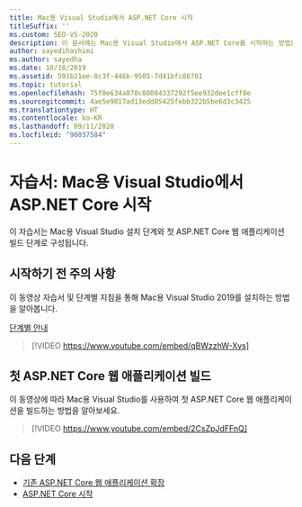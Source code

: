 ```yaml
---
title: Mac용 Visual Studio에서 ASP.NET Core 시작
titleSuffix: ''
ms.custom: SEO-VS-2020
description: 이 문서에는 Mac용 Visual Studio에서 ASP.NET Core를 시작하는 방법을 보여 주는 비디오 자습서가 포함되어 있습니다.
author: sayedihashimi
ms.author: sayedha
ms.date: 10/18/2019
ms.assetid: 591b21ee-8c3f-446b-9505-7d41bfc86701
ms.topic: tutorial
ms.openlocfilehash: 75f0e634a870c80084337292f5ee932dee1cff8e
ms.sourcegitcommit: 4ae5e9817ad13edd05425febb322b5be6d3c3425
ms.translationtype: HT
ms.contentlocale: ko-KR
ms.lasthandoff: 09/11/2020
ms.locfileid: "90037584"
---
```

# <a name="tutorial-getting-started-with-aspnet-core-in-visual-studio-for-mac"></a>자습서: Mac용 Visual Studio에서 ASP.NET Core 시작

이 자습서는 Mac용 Visual Studio 설치 단계와 첫 ASP.NET Core 웹 애플리케이션 빌드 단계로 구성됩니다.

## <a name="before-you-begin"></a>시작하기 전 주의 사항

이 동영상 자습서 및 단계별 지침을 통해 Mac용 Visual Studio 2019를 설치하는 방법을 알아봅니다.

[단계별 안내](installation.md)

> [!VIDEO https://www.youtube.com/embed/qBWzzhW-Xys]

## <a name="building-your-first-aspnet-core-web-application"></a>첫 ASP.NET Core 웹 애플리케이션 빌드

이 동영상에 따라 Mac용 Visual Studio를 사용하여 첫 ASP.NET Core 웹 애플리케이션을 빌드하는 방법을 알아보세요.

> [!VIDEO https://www.youtube.com/embed/2CsZpJdFFnQ]

## <a name="next-steps"></a>다음 단계

 - [기존 ASP.NET Core 웹 애플리케이션 확장](tutorial-aspnet-core-vsmac-extending.md)
 - [ASP.NET Core 시작](asp-net-core.md)
